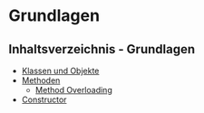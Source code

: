 # Grundlagen

## Inhaltsverzeichnis - Grundlagen

- [Klassen und Objekte](Klassen-und-Objekte.md)
- [Methoden](Methoden.md)
    - [Method Overloading](Method-Overloading.md)
- [Constructor](Constructor.md)

